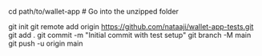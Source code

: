 cd path/to/wallet-app  # Go into the unzipped folder

git init
git remote add origin https://github.com/nataaji/wallet-app-tests.git
git add .
git commit -m "Initial commit with test setup"
git branch -M main
git push -u origin main
